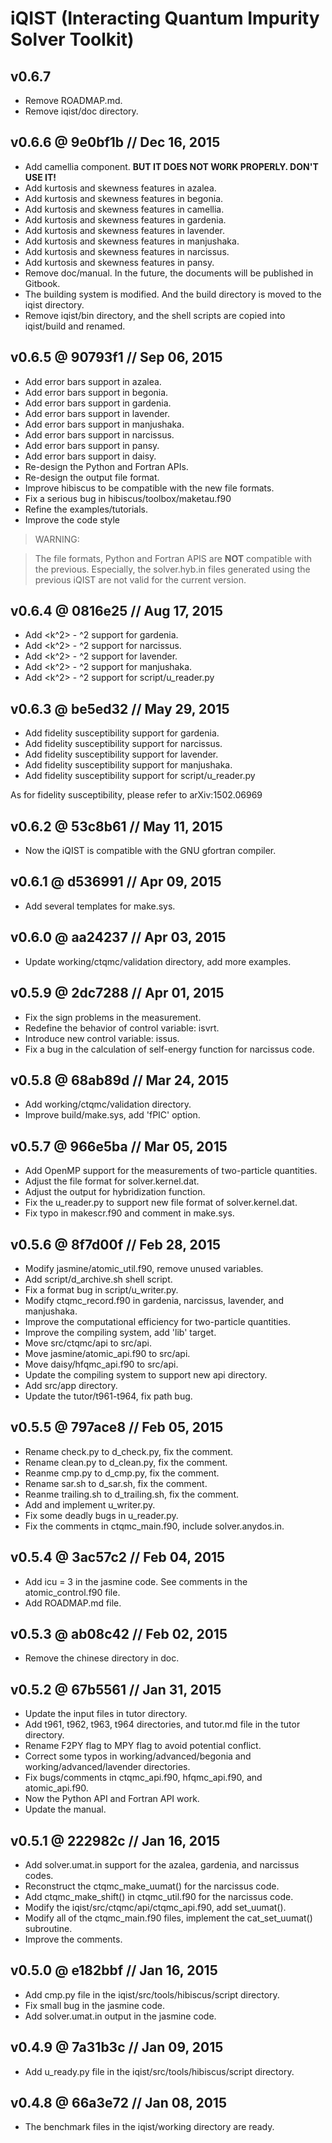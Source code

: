 # iQIST (Interacting Quantum Impurity Solver Toolkit)

## v0.6.7

* Remove ROADMAP.md.
* Remove iqist/doc directory.

## v0.6.6 @ 9e0bf1b // Dec 16, 2015

* Add camellia component. **BUT IT DOES NOT WORK PROPERLY. DON'T USE IT!**
* Add kurtosis and skewness features in azalea.
* Add kurtosis and skewness features in begonia.
* Add kurtosis and skewness features in camellia.
* Add kurtosis and skewness features in gardenia.
* Add kurtosis and skewness features in lavender.
* Add kurtosis and skewness features in manjushaka.
* Add kurtosis and skewness features in narcissus.
* Add kurtosis and skewness features in pansy.
* Remove doc/manual. In the future, the documents will be published in Gitbook.
* The building system is modified. And the build directory is moved to the iqist directory.
* Remove iqist/bin directory, and the shell scripts are copied into iqist/build and renamed.

## v0.6.5 @ 90793f1 // Sep 06, 2015

* Add error bars support in azalea.
* Add error bars support in begonia.
* Add error bars support in gardenia.
* Add error bars support in lavender.
* Add error bars support in manjushaka.
* Add error bars support in narcissus.
* Add error bars support in pansy.
* Add error bars support in daisy.
* Re-design the Python and Fortran APIs.
* Re-design the output file format.
* Improve hibiscus to be compatible with the new file formats.
* Fix a serious bug in hibiscus/toolbox/maketau.f90
* Refine the examples/tutorials.
* Improve the code style

> WARNING:

> The file formats, Python and Fortran APIS are **NOT** compatible with the previous. Especially, the solver.hyb.in files generated using the previous iQIST are not valid for the current version.

## v0.6.4 @ 0816e25 // Aug 17, 2015

* Add <k^2> - <k>^2 support for gardenia.
* Add <k^2> - <k>^2 support for narcissus.
* Add <k^2> - <k>^2 support for lavender.
* Add <k^2> - <k>^2 support for manjushaka.
* Add <k^2> - <k>^2 support for script/u\_reader.py

## v0.6.3 @ be5ed32 // May 29, 2015

* Add fidelity susceptibility support for gardenia.
* Add fidelity susceptibility support for narcissus.
* Add fidelity susceptibility support for lavender.
* Add fidelity susceptibility support for manjushaka.
* Add fidelity susceptibility support for script/u\_reader.py

As for fidelity susceptibility, please refer to arXiv:1502.06969

## v0.6.2 @ 53c8b61 // May 11, 2015

* Now the iQIST is compatible with the GNU gfortran compiler.

## v0.6.1 @ d536991 // Apr 09, 2015

* Add several templates for make.sys.

## v0.6.0 @ aa24237 // Apr 03, 2015

* Update working/ctqmc/validation directory, add more examples.

## v0.5.9 @ 2dc7288 // Apr 01, 2015

* Fix the sign problems in the measurement.
* Redefine the behavior of control variable: isvrt.
* Introduce new control variable: issus.
* Fix a bug in the calculation of self-energy function for narcissus code.

## v0.5.8 @ 68ab89d // Mar 24, 2015

* Add working/ctqmc/validation directory.
* Improve build/make.sys, add 'fPIC' option.

## v0.5.7 @ 966e5ba // Mar 05, 2015

* Add OpenMP support for the measurements of two-particle quantities.
* Adjust the file format for solver.kernel.dat.
* Adjust the output for hybridization function.
* Fix the u\_reader.py to support new file format of solver.kernel.dat.
* Fix typo in makescr.f90 and comment in make.sys.

## v0.5.6 @ 8f7d00f // Feb 28, 2015

* Modify jasmine/atomic\_util.f90, remove unused variables.
* Add script/d\_archive.sh shell script.
* Fix a format bug in script/u\_writer.py.
* Modify ctqmc\_record.f90 in gardenia, narcissus, lavender, and manjushaka.
* Improve the computational efficiency for two-particle quantities.
* Improve the compiling system, add 'lib' target.
* Move src/ctqmc/api to src/api.
* Move jasmine/atomic\_api.f90 to src/api.
* Move daisy/hfqmc\_api.f90 to src/api.
* Update the compiling system to support new api directory.
* Add src/app directory.
* Update the tutor/t961-t964, fix path bug.

## v0.5.5 @ 797ace8 // Feb 05, 2015

* Rename check.py to d\_check.py, fix the comment.
* Rename clean.py to d\_clean.py, fix the comment.
* Reanme cmp.py to d\_cmp.py, fix the comment.
* Rename sar.sh to d\_sar.sh, fix the comment.
* Reanme trailing.sh to d\_trailing.sh, fix the comment.
* Add and implement u\_writer.py.
* Fix some deadly bugs in u\_reader.py.
* Fix the comments in ctqmc\_main.f90, include solver.anydos.in.

## v0.5.4 @ 3ac57c2 // Feb 04, 2015

* Add icu = 3 in the jasmine code. See comments in the atomic\_control.f90 file.
* Add ROADMAP.md file.

## v0.5.3 @ ab08c42 // Feb 02, 2015

* Remove the chinese directory in doc.

## v0.5.2 @ 67b5561 // Jan 31, 2015

* Update the input files in tutor directory.
* Add t961, t962, t963, t964 directories, and tutor.md file in the tutor directory.
* Rename F2PY flag to MPY flag to avoid potential conflict.
* Correct some typos in working/advanced/begonia and working/advanced/lavender directories.
* Fix bugs/comments in ctqmc\_api.f90, hfqmc\_api.f90, and atomic\_api.f90.
* Now the Python API and Fortran API work.
* Update the manual.

## v0.5.1 @ 222982c // Jan 16, 2015

* Add solver.umat.in support for the azalea, gardenia, and narcissus codes.
* Reconstruct the ctqmc\_make\_uumat() for the narcissus code.
* Add ctqmc\_make\_shift() in ctqmc\_util.f90 for the narcissus code.
* Modify the iqist/src/ctqmc/api/ctqmc\_api.f90, add set\_uumat().
* Modify all of the ctqmc\_main.f90 files, implement the cat\_set\_uumat() subroutine.
* Improve the comments.

## v0.5.0 @ e182bbf // Jan 16, 2015

* Add cmp.py file in the iqist/src/tools/hibiscus/script directory.
* Fix small bug in the jasmine code.
* Add solver.umat.in output in the jasmine code.

## v0.4.9 @ 7a31b3c // Jan 09, 2015

* Add u\_ready.py file in the iqist/src/tools/hibiscus/script directory.

## v0.4.8 @ 66a3e72 // Jan 08, 2015

* The benchmark files in the iqist/working directory are ready.
